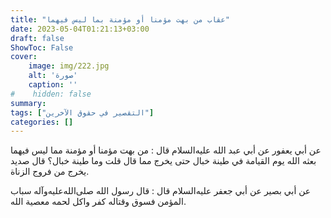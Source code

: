 ```yaml
---
title: "عقاب من بهت مؤمنا أو مؤمنة بما ليس فيهما"
date: 2023-05-04T01:21:13+03:00
draft: false
ShowToc: False
cover:
    image: img/222.jpg
    alt: 'صورة'
    caption: ''
#    hidden: false
summary: 
tags: ["التقصير في حقوق الآخرين"]
categories: []
---
```

عن أبي يعفور عن أبي عبد الله عليه‌السلام قال : من بهت مؤمنا أو مؤمنة مما ليس
فيهما بعثه الله يوم القيامة في طينة خبال حتى يخرج مما قال قلت وما
طينة خبال؟ قال صديد يخرج من فروج الزناة.

عن أبي بصير عن أبي جعفر عليه‌السلام
قال : قال رسول الله صلى‌الله‌عليه‌وآله سباب المؤمن فسوق وقتاله كفر واكل لحمه
معصية الله.
 


